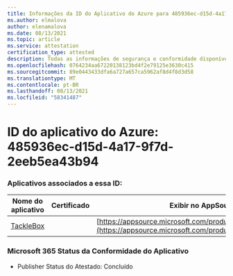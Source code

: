 ```yaml
---
title: Informações da ID do Aplicativo do Azure para 485936ec-d15d-4a17-9f7d-2eeb5ea43b94
ms.author: elmalova
author: elenamalova
ms.date: 08/13/2021
ms.topic: article
ms.service: attestation
certification_type: attested
description: Todas as informações de segurança e conformidade disponíveis para 485936ec-d15d-4a17-9f7d-2eeb5ea43b94.
ms.openlocfilehash: 0764234aa67220138123bd4f2e79125e3630c415
ms.sourcegitcommit: 89e0443433dfa6a727a657ca5962af8d4f8d3d58
ms.translationtype: MT
ms.contentlocale: pt-BR
ms.lasthandoff: 08/13/2021
ms.locfileid: "58341487"
---
```

# <a name="azure-app-id-485936ec-d15d-4a17-9f7d-2eeb5ea43b94"></a>ID do aplicativo do Azure: 485936ec-d15d-4a17-9f7d-2eeb5ea43b94


### <a name="apps-associated-with-this-id"></a>Aplicativos associados a essa ID:
| **Nome do aplicativo** | **Certificado** | **Exibir no AppSource** |
|--------------|---------------|-----------------------|
| [TackleBox](https://docs.microsoft.com/microsoft-365-app-certification/forward/WA200002310) |  | [https://appsource.microsoft.com/product/office/WA200002310](https://appsource.microsoft.com/product/office/WA200002310) |

### <a name="microsoft-365-app-compliance-status"></a>Microsoft 365 Status da Conformidade do Aplicativo
- Publisher Status do Atestado: Concluído
